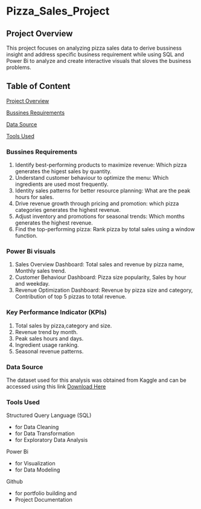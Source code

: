 # Pizza_Sales_Project
## Project Overview
This project focuses on analyzing pizza sales data to derive bussiness insight and address specific business requirement while using SQL and Power Bi to analyze and create interactive visuals that sloves the business problems.
## Table of Content
[Project Overview](#project-overview)

[Bussines Requirements](#bussines-requirements)

[Data Source](#data-source)

[Tools Used](#tools-used)

### Bussines Requirements
1. Identify best-performing products to maximize revenue: Which pizza generates the higest sales by quantity.
2. Understand customer behaviour to optimize the menu: Which ingredients are used most frequently.
3. Identity sales patterns for better resource planning: What are the peak hours for sales.
4. Drive revenue growth through pricing and promotion: which pizza categories generates the highest revenue.
5. Adjust inventory and promotions for seasonal trends: Which months generates the highest revenue.
6. Find the top-performing pizza: Rank pizza by total sales using a window function.

### Power Bi visuals
1. Sales Overview Dashboard: Total sales and revenue by pizza name, Monthly sales trend.
2. Customer Behaviour Dashboard: Pizza size popularity, Sales by hour and weekday.
3. Revenue Optimization Dashboard: Revenue by pizza size and category, Contribution of top 5 pizzas to total revenue.

### Key Performance Indicator (KPIs)
1. Total sales by pizza,category and size.
2. Revenue trend by month.
3. Peak sales hours and days.
4. Ingredient usage ranking.
5. Seasonal revenue patterns.

### Data Source 
The dataset used for this analysis was obtained from Kaggle and can be accessed using this link [Download Here](https://www.kaggle.com)

### Tools Used
Structured Query Language (SQL) 
- for Data Cleaning
- for Data Transformation
- for Exploratory Data Analysis

Power Bi
- for Visualization
- for Data Modeling

Github
- for portfolio building and
- Project Documentation
